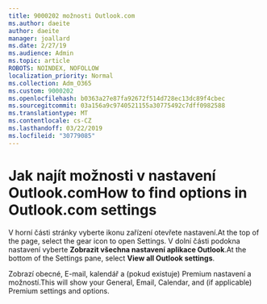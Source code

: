 ```yaml
---
title: 9000202 možnosti Outlook.com
ms.author: daeite
author: daeite
manager: joallard
ms.date: 2/27/19
ms.audience: Admin
ms.topic: article
ROBOTS: NOINDEX, NOFOLLOW
localization_priority: Normal
ms.collection: Adm_O365
ms.custom: 9000202
ms.openlocfilehash: b0363a27e87fa92672f514d728ec13dc89f4cbec
ms.sourcegitcommit: 03a156a9c9740521155a30775492c7dff0982588
ms.translationtype: MT
ms.contentlocale: cs-CZ
ms.lasthandoff: 03/22/2019
ms.locfileid: "30779085"
---
```

# <a name="how-to-find-options-in-outlookcom-settings"></a><span data-ttu-id="05ad6-102">Jak najít možnosti v nastavení Outlook.com</span><span class="sxs-lookup"><span data-stu-id="05ad6-102">How to find options in Outlook.com settings</span></span>

<span data-ttu-id="05ad6-103">V horní části stránky vyberte ikonu zařízení otevřete nastavení.</span><span class="sxs-lookup"><span data-stu-id="05ad6-103">At the top of the page, select the gear icon to open Settings.</span></span> <span data-ttu-id="05ad6-104">V dolní části podokna nastavení vyberte **Zobrazit všechna nastavení aplikace Outlook**.</span><span class="sxs-lookup"><span data-stu-id="05ad6-104">At the bottom of the Settings pane, select **View all Outlook settings**.</span></span>

<span data-ttu-id="05ad6-105">Zobrazí obecné, E-mail, kalendář a (pokud existuje) Premium nastavení a možností.</span><span class="sxs-lookup"><span data-stu-id="05ad6-105">This will show your General, Email, Calendar, and (if applicable) Premium settings and options.</span></span>